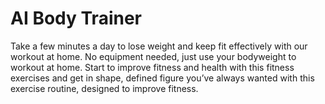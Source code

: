 # AI Body Trainer
Take a few minutes a day to lose weight and keep fit effectively with our workout at home. No equipment needed, just use your bodyweight to workout at home.
Start to improve fitness and health with this fitness exercises and get in shape, defined figure you’ve always wanted with this exercise routine, designed to improve fitness.
